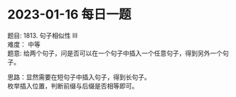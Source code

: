 # 2023-01-16 每日一题


题目: 1813. 句子相似性 III  
难度： 中等    
题意: 给两个句子，问是否可以在一个句子中插入一个任意句子，得到另外一个句子。  


思路：显然需要在短句子中插入句子，得到长句子。  
枚举插入位置，判断前缀与后缀是否相等即可。  